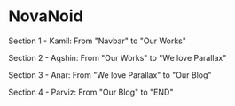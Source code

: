 # NovaNoid
Section 1 - Kamil:
From "Navbar" to "Our Works"

Section 2 - Aqshin:
From "Our Works" to "We love Parallax"

Section 3 - Anar:
From "We love Parallax" to "Our Blog"

Section 4 - Parviz:
From  "Our Blog" to "END"

